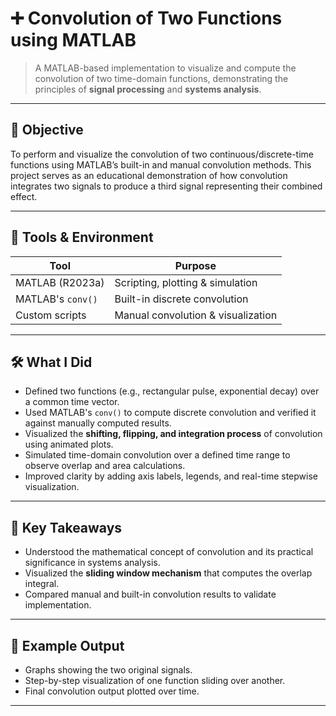 # ➕ Convolution of Two Functions using MATLAB

> A MATLAB-based implementation to visualize and compute the convolution of two time-domain functions, demonstrating the principles of **signal processing** and **systems analysis**.

---

## 🎯 Objective

To perform and visualize the convolution of two continuous/discrete-time functions using MATLAB’s built-in and manual convolution methods. This project serves as an educational demonstration of how convolution integrates two signals to produce a third signal representing their combined effect.

---

## 🔧 Tools & Environment

| Tool           | Purpose                            |
|----------------|------------------------------------|
| MATLAB (R2023a) | Scripting, plotting & simulation |
| MATLAB's `conv()` | Built-in discrete convolution |
| Custom scripts | Manual convolution & visualization |

---

## 🛠️ What I Did

- Defined two functions (e.g., rectangular pulse, exponential decay) over a common time vector.
- Used MATLAB's `conv()` to compute discrete convolution and verified it against manually computed results.
- Visualized the **shifting, flipping, and integration process** of convolution using animated plots.
- Simulated time-domain convolution over a defined time range to observe overlap and area calculations.
- Improved clarity by adding axis labels, legends, and real-time stepwise visualization.

---

## 🔬 Key Takeaways

- Understood the mathematical concept of convolution and its practical significance in systems analysis.
- Visualized the **sliding window mechanism** that computes the overlap integral.
- Compared manual and built-in convolution results to validate implementation.

---

## 🔗 Example Output

- Graphs showing the two original signals.
- Step-by-step visualization of one function sliding over another.
- Final convolution output plotted over time.

---
